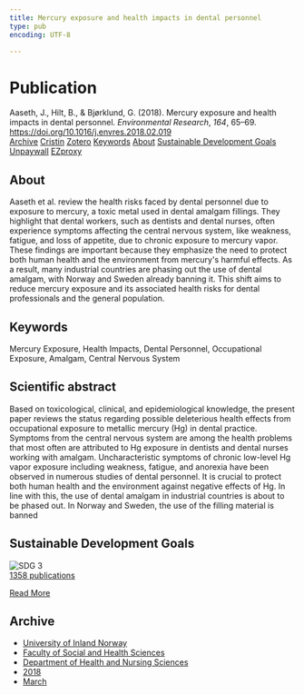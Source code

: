 ```yaml
---
title: Mercury exposure and health impacts in dental personnel
type: pub
encoding: UTF-8

---
```

<h1>Publication</h1>
<article id="csl-bib-container-F6D9UJJA" class="csl-bib-container">
  <div class="csl-bib-body"> <div class="csl-entry">Aaseth, J., Hilt, B., &#38; Bjørklund, G. (2018). Mercury exposure and health impacts in dental personnel. <i>Environmental Research</i>, <i>164</i>, 65–69. <a href="https://doi.org/10.1016/j.envres.2018.02.019">https://doi.org/10.1016/j.envres.2018.02.019</a></div> </div>
  <div class="csl-bib-buttons">
    <a href="#taxonomy-article-F6D9UJJA" alt="archive" class="csl-bib-button">Archive</a>
    <a href="https://app.cristin.no/results/show.jsf?id=1574254" alt="Cristin" class="csl-bib-button">Cristin</a>
    <a href="http://zotero.org/groups/5881554/items/F6D9UJJA" alt="Zotero" class="csl-bib-button">Zotero</a>
    <a href="#keywords-article-F6D9UJJA" alt="keywords" class="csl-bib-button">Keywords</a>
    <a href="#about-article-F6D9UJJA" alt="about_pub" class="csl-bib-button">About</a>
    <a href="#sdg-article-F6D9UJJA" alt="sdg" class="csl-bib-button">Sustainable Development Goals</a>
    <a href="https://doi.org/10.1016/j.envres.2018.02.019" alt="Unpaywall" class="csl-bib-button">Unpaywall</a>
    <a href="https://doi.org/10.1016/j.envres.2018.02.019" alt="EZproxy" class="csl-bib-button">EZproxy</a>
  </div>
  <div id="csl-bib-meta-container-F6D9UJJA"></div>
</article>
<div id="csl-bib-meta-F6D9UJJA" class="csl-bib-meta">
  <article id="about-article-F6D9UJJA" class="about_pub-article">
    <h1>About</h1>
    Aaseth et al. review the health risks faced by dental personnel due to exposure to mercury, a toxic metal used in dental amalgam fillings. They highlight that dental workers, such as dentists and dental nurses, often experience symptoms affecting the central nervous system, like weakness, fatigue, and loss of appetite, due to chronic exposure to mercury vapor. These findings are important because they emphasize the need to protect both human health and the environment from mercury's harmful effects. As a result, many industrial countries are phasing out the use of dental amalgam, with Norway and Sweden already banning it. This shift aims to reduce mercury exposure and its associated health risks for dental professionals and the general population.
  </article>
  <article id="keywords-article-F6D9UJJA" class="keywords-article">
    <h1>Keywords</h1>
    Mercury Exposure, Health Impacts, Dental Personnel, Occupational Exposure, Amalgam, Central Nervous System
  </article>
  <article id="abstract-article-F6D9UJJA" class="abstract-article">
    <h1>Scientific abstract</h1>
    Based on toxicological, clinical, and epidemiological knowledge, the present paper reviews the status regarding possible deleterious health effects from occupational exposure to metallic mercury (Hg) in dental practice. Symptoms from the central nervous system are among the health problems that most often are attributed to Hg exposure in dentists and dental nurses working with amalgam. Uncharacteristic symptoms of chronic low-level Hg vapor exposure including weakness, fatigue, and anorexia have been observed in numerous studies of dental personnel. It is crucial to protect both human health and the environment against negative effects of Hg. In line with this, the use of dental amalgam in industrial countries is about to be phased out. In Norway and Sweden, the use of the filling material is banned
  </article>
  <article id="sdg-article-F6D9UJJA" class="sdg-article">
    <h1>Sustainable Development Goals</h1>
    <div class="sdg-container"><div id="sdg3" class="sdg">
        <img src="{{< params subfolder >}}images/sdg/sdg03_en.png" class="image" alt="SDG 3">
        <div class="sdg-overlay">
          <a href="/en/archive/?key=?sdg=3#archive" class="sdg-publication-count"><span>1358</span> publications</a>
          <p><a href="https://sdgs.un.org/goals/goal3" class="sdg-read-more">Read More</a></p>
        </div>
      </div></div>
  </article>
  <article id="taxonomy-article-F6D9UJJA" class="taxonomy-article">
    <h1>Archive</h1>
    <ul>
      <li>
        <a href="/en/archive/?key=3DCRN523">University of Inland Norway</a>
      </li>
      <li>
        <a href="/en/archive/?key=IDKFS3MX">Faculty of Social and Health Sciences</a>
      </li>
      <li>
        <a href="/en/archive/?key=GTV4ECMZ">Department of Health and Nursing Sciences</a>
      </li>
      <li>
        <a href="/en/archive/?key=676HMQBA">2018</a>
      </li>
      <li>
        <a href="/en/archive/?key=6X5U94AL">March</a>
      </li>
    </ul>
  </article>
</div>
